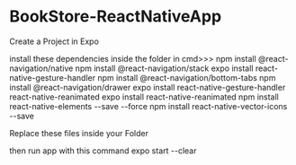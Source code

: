 # BookStore-ReactNativeApp

Create a Project in Expo 


install these dependencies inside the folder
in cmd>>>
    npm install @react-navigation/native
    npm install @react-navigation/stack
    expo install react-native-gesture-handler
    npm install @react-navigation/bottom-tabs
    npm install @react-navigation/drawer
    expo install react-native-gesture-handler react-native-reanimated
    expo install react-native-reanimated
    npm install react-native-elements --save --force
    npm install react-native-vector-icons --save
    
    
Replace these files inside your Folder


then run app with this command
expo start --clear
